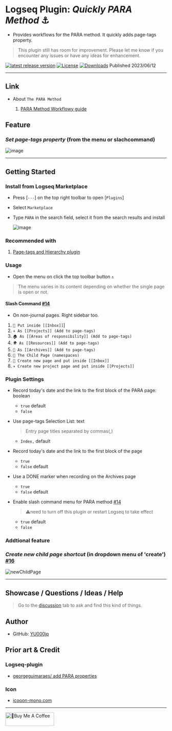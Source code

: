 # Logseq Plugin: *Quickly PARA Method* ⚓

- Provides workflows for the PARA method. It quickly adds page-tags property.

> This plugin still has room for improvement. Please let me know if you encounter any issues or have any ideas for enhancement.

[![latest release version](https://img.shields.io/github/v/release/YU000jp/logseq-plugin-quickly-para-method)](https://github.com/YU000jp/logseq-plugin-quickly-para-method/releases)
[![License](https://img.shields.io/github/license/YU000jp/logseq-plugin-quickly-para-method?color=blue)](https://github.com/YU000jp/logseq-plugin-quickly-para-method/LICENSE)
[![Downloads](https://img.shields.io/github/downloads/YU000jp/logseq-plugin-quickly-para-method/total.svg)](https://github.com/YU000jp/logseq-plugin-quickly-para-method/releases)
 Published 2023/06/12

---

## Link

- About `The PARA Method`

   1. [PARA Method Workflowy guide](https://workflowy.com/systems/para-method/)

## Feature

### *Set page-tags property* (from the menu or slachcommand)

  ![image](https://github.com/YU000jp/logseq-plugin-quickly-para-method/assets/111847207/3eacdfdb-daa3-4786-9ce6-9ee056760f55)

---

## Getting Started

### Install from Logseq Marketplace

- Press [`---`] on the top right toolbar to open [`Plugins`]
- Select `Marketplace`
- Type `PARA` in the search field, select it from the search results and install

   ![image](https://github.com/YU000jp/logseq-plugin-quickly-para-method/assets/111847207/a6d4337a-2454-4ca4-8a1d-a0d9ca4e9ac2)

### Recommended with

1. [Page-tags and Hierarchy plugin](https://github.com/YU000jp/logseq-page-tags-and-hierarchy)

### Usage

- Open the menu on click the top toolbar button `⚓`

> The menu varies in its content depending on whether the single page is open or not.

#### Slash Command [#14](https://github.com/YU000jp/logseq-plugin-quickly-para-method/issues/14)

- On non-journal pages. Right sidebar too.

1. `📧 Put inside [[Inbox]]`]
1. `✈️ As [[Projects]] (Add to page-tags)`
1. `🏠 As [[Areas of responsibility]] (Add to page-tags)`
1. `🌍 As [[Resources]] (Add to page-tags)`
1. `🧹 As [[Archives]] (Add to page-tags)`
1. `🧒 The Child Page (namespaces)`
1. `📧 Create new page and put inside [[Inbox]]`
1. `✈️ Create new project page and put inside [[Projects]]`

### Plugin Settings

- Record today's date and the link to the first block of the PARA page: boolean
   - `true` default
   - `false`
- Use page-tags Selection List: text
   > Entry page titles separated by commas(,)
   - `Index,` default

- Record today's date and the link to the first block of the page
   - `true`
   - `false` default
- Use a DONE marker when recording on the Archives page
   - `true`
   - `false` default
- Enable slash command menu for PARA method [#14](https://github.com/YU000jp/logseq-plugin-quickly-para-method/issues/14)
   > ⚠️need to turn off this plugin or restart Logseq to take effect
   - `true` default
   - `false`

### Addtional feature

### *Create new child page shortcut* (in dropdown menu of 'create') [#16](https://github.com/YU000jp/logseq-plugin-quickly-para-method/issues/16)

  ![newChildPage](https://github.com/YU000jp/logseq-plugin-quickly-para-method/assets/111847207/6c31e0be-cae1-45c1-85c5-93e61b118735)

---

## Showcase / Questions / Ideas / Help

> Go to the [discussion](https://github.com/YU000jp/logseq-plugin-quickly-para-method/discussions) tab to ask and find this kind of things.

## Author

- GitHub: [YU000jp](https://github.com/YU000jp)

## Prior art & Credit

### Logseq-plugin

- [georgeguimaraes/ add PARA properties](https://github.com/georgeguimaraes/logseq-plugin-add-PARA-properties)

### Icon

- [icooon-mono.com](https://icooon-mono.com/10204-%e9%8c%a8%e3%81%ae%e3%82%a2%e3%82%a4%e3%82%b3%e3%83%b3%e3%81%9d%e3%81%ae4/)

---

<a href="https://www.buymeacoffee.com/yu000japan" target="_blank"><img src="https://cdn.buymeacoffee.com/buttons/v2/default-violet.png" alt="🍌Buy Me A Coffee" style="height: 42px;width: 152px" ></a>
